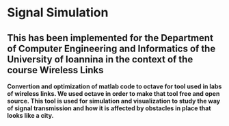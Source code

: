 # Signal Simulation
## This has been implemented for the Department of Computer Engineering and Informatics of the University of Ioannina in the context of the course Wireless Links

**Convertion and optimization of matlab code  to octave for tool used in labs of wireless links.
We used octave in order to make that tool free and open source. This tool is used for simulation
and visualization to study the way of signal transmission and how it is affected by obstacles in 
place that looks like a city.**
